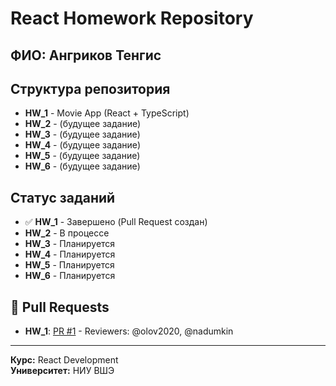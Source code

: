 # React Homework Repository

## **ФИО:** Ангриков Тенгис

## Структура репозитория


- **HW_1** - Movie App (React + TypeScript)
- **HW_2** - (будущее задание)
- **HW_3** - (будущее задание)
- **HW_4** - (будущее задание)
- **HW_5** - (будущее задание)
- **HW_6** - (будущее задание)


## Статус заданий

- ✅ **HW_1** - Завершено (Pull Request создан)
- **HW_2** - В процессе
- **HW_3** - Планируется
- **HW_4** - Планируется
- **HW_5** - Планируется
- **HW_6** - Планируется

## 🔗 Pull Requests

- **HW_1**: [PR #1](https://github.com/Godsia/NIS_REACT_Angrikov/pull/1) - Reviewers: @olov2020, @nadumkin

---

**Курс:** React Development  
**Университет:** НИУ ВШЭ
